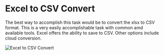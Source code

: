# Excel to CSV Convert
The best way to accomplish this task would be to convert the xlsx to CSV format. This is a very easily accomplishable task with common amd available tools. Excel offers the ability to save to CSV. Other options include cloud conversion.

![Excel to CSV Convert](https://github.com/mariusndini/SQLQueryReports/blob/master/img/xlx-csv.png)



